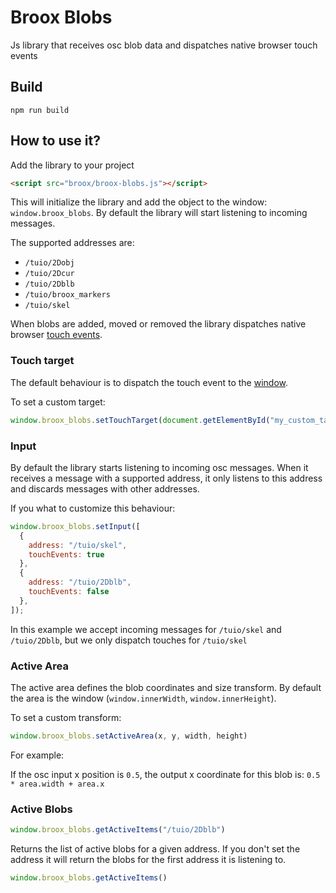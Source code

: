# Broox Blobs
Js library that receives osc blob data and dispatches native browser touch events

## Build

```
npm run build
```


## How to use it?

Add the library to your project

```html
<script src="broox/broox-blobs.js"></script>
```

This will initialize the library and add the object to the window: `window.broox_blobs`. 
By default the library will start listening to incoming messages.

The supported addresses are:

- `/tuio/2Dobj`
- `/tuio/2Dcur`
- `/tuio/2Dblb`
- `/tuio/broox_markers`
- `/tuio/skel` 

When blobs are added, moved or removed the library dispatches native browser [touch events](https://developer.mozilla.org/en-US/docs/Web/API/Touch_events).


### Touch target

The default behaviour is to dispatch the touch event to the [window](https://developer.mozilla.org/en-US/docs/Web/API/Window). 

To set a custom target:

```js
window.broox_blobs.setTouchTarget(document.getElementById("my_custom_target"))
```

### Input

By default the library starts listening to incoming osc messages. When it receives a message with a supported address, it only listens to this address and discards messages with other addresses.

If you what to customize this behaviour:

```js
window.broox_blobs.setInput([
  {
    address: "/tuio/skel",
    touchEvents: true
  },
  {
    address: "/tuio/2Dblb",
    touchEvents: false
  },
]);
```

In this example we accept incoming messages for `/tuio/skel` and `/tuio/2Dblb`, but we only dispatch touches for `/tuio/skel`

### Active Area

The active area defines the blob coordinates and size transform. By default the area is the window (`window.innerWidth`, `window.innerHeight`).

To set a custom transform:

```js
window.broox_blobs.setActiveArea(x, y, width, height)
```

For example:

If the osc input x position is `0.5`, the output x coordinate for this blob is: `0.5 * area.width + area.x`

### Active Blobs

```js
window.broox_blobs.getActiveItems("/tuio/2Dblb")
```

Returns the list of active blobs for a given address. If you don't set the address it will return the blobs for the first address it is listening to.
```js
window.broox_blobs.getActiveItems()
```


